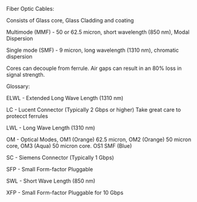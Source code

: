 Fiber Optic Cables:

Consists of Glass core, Glass Cladding and coating

Multimode (MMF) - 50 or 62.5 micron, short wavelength (850 nm), Modal Dispersion

Single mode (SMF) - 9 micron, long wavelength (1310 nm), chromatic dispersion

Cores can decouple from ferrule. Air gaps can result in an 80% loss in signal strength.

Glossary:

ELWL - Extended Long Wave Length (1310 nm)

LC - Lucent Connector (Typically 2 Gbps or higher) Take great care to protecct ferrules

LWL - Long Wave Length (1310 nm)

OM - Optical Modes, OM1 (Orange) 62.5 micron, OM2 (Orange) 50 micron core, OM3 (Aqua) 50 micron core. OS1 SMF (Blue)

SC - Siemens Connector (Typically 1 Gbps)

SFP - Small Form-factor Pluggable

SWL - Short Wave Length (850 nm)

XFP - Small Form-factor Pluggable for 10 Gbps 